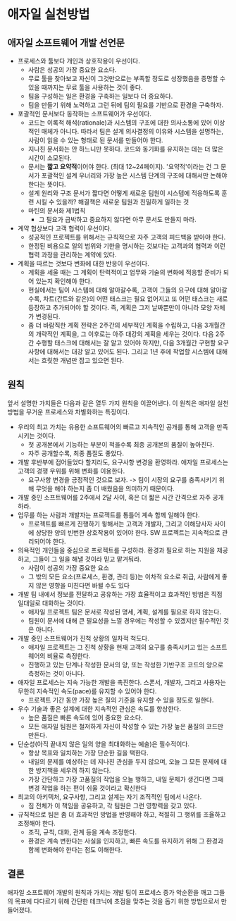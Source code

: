 # 애자일 실천방법

## 애자일 소프트웨어 개발 선언문

- 프로세스와 툴보다 개인과 상호작용이 우선이다.
  - 사람은 성공의 가장 중요한 요소다.
  - 무료 툴을 찾아보고 자신이 그것만으로는 부족할 정도로 성장했음을 증명할 수 있을 때까지는 무료 툴을 사용하는 것이 좋다.
  - 팀을 구성하는 일은 환경을 구축하는 일보다 더 중요하다.
  - 팀을 만들기 위해 노력하고 그런 뒤에 팀의 필요를 기반으로 환경을 구축하자.
- 포괄적인 문서보다 동작하는 소프트웨어가 우선이다.
  - 코드는 이록적 해석(rationale)과 시스템의 구조에 대한 의사소통에 있어 이상적인 매체가 아니다. 따라서 팀은 설계 의사결정의 이유와 시스템을 설명하는, 사람이 읽을 수 있는 형태로 된 문서를 만들어야 한다.
  - 지나친 문서화는 안 하느니만 못하다. 코드와 동기화를 유지하는 데는 더 많은 시간이 소모된다.
  - 문서는 **짧고 요약적**이어야 한다. (최대 12~24페이지). '요약적'이라는 건 그 문서가 포괄적인 설계 우너리와 가장 높은 시스템 단계의 구조에 대해서만 논해야 한다는 뜻이다.
  - 설계 원리와 구조 문서가 짧다면 어떻게 새로운 팀원이 시스템에 적응하도록 훈련 시킬 수 있을까? 해결책은 새로운 팀원과 친밀하게 일하는 것
  - 마틴의 문서화 제1법칙
    - 그 필요가 급박하고 중요하지 않다면 아무 문서도 만들지 마라.
- 계약 협상보다 고객 협력이 우선이다.
  - 성공적인 프로젝트를 위해서는 규칙적으로 자주 고객의 피드백을 받아야 한다.
  - 한정된 비용으로 일의 범위와 기한을 명시하는 것보다는 고객과의 협력과 이런 협력 과정을 관리하는 계약에 있다.
- 계획을 따르는 것보다 변화에 대한 반응이 우선이다.
  - 계획을 세울 때는 그 계획이 탄력적이고 업무와 기술의 변화에 적응할 준비가 되어 있는지 확인해야 한다.
  - 현실에서는 팀이 시스템에 대해 알아갈수록, 고객이 그들의 요구에 대해 알아갈수록, 차트(간트와 같은)의 어떤 태스크는 필요 없어지고 또 어떤 태스크는 새로 등장하고 추가되어야 할 것이다. 즉, 계획은 그저 날짜뿐만이 아니라 모양 자체가 변경된다.
  - 좀 더 바람직한 계획 전략은 2주간의 세부적인 계획을 수립하고, 다음 3개월간의 개략적인 계획을, 그 이후로는 아주 대강의 계획을 세우는 것이다. 다음 2주간 수행할 태스크에 대해서는 잘 알고 있어야 하지만, 다음 3개월간 구현할 요구사항에 대해서는 대강 알고 있어도 된다. 그리고 1년 후에 작업할 시스템에 대해서는 흐릿한 개념만 잡고 있으면 된다.

## 원칙

앞서 설명한 가치들은 다음과 같은 열두 가지 원칙을 이끌어낸다. 이 원칙은 애자일 실천방법을 무거운 프로세스와 차별화하는 특징이다.

- 우리의 최고 가치는 유용한 소프트웨어의 빠르고 지속적인 공개를 통해 고객을 만족시키는 것이다.
  - 첫 공개본에서 기능하는 부분이 적을수록 최종 공개본의 품질이 높아진다.
  - 자주 공개할수록, 최종 품질도 좋았다.
- 개발 후반부에 접어들었다 할지라도, 요구사항 변경을 환영하라. 애자일 프로세스는 고객의 경쟁 우위를 위해 변화를 이용한다.
  - 요구사항 변경을 긍정적인 것으로 보자. -> 팀이 시장의 요구를 충족시키기 위해 무엇을 해야 하는지 좀 더 배웠음을 의미하기 때문이다.
- 개발 중인 소프트웨어를 2주에서 2달 사이, 혹은 더 짧은 시간 간격으로 자주 공개하라.
- 업무를 하는 사람과 개발자는 프로젝트를 통틀어 계속 함께 일해야 한다.
  - 프로젝트를 빠르게 진행하기 윟해서는 고객과 개발자, 그리고 이해당사자 사이에 상당한 양의 빈번한 상호작용이 있어야 한다. SW 프로젝트는 지속적으로 관리되어야 한다.
- 의욕적인 개인들을 중심으로 프로젝트를 구성하라. 환경과 필요로 하는 지원을 제공하고, 그들이 그 일을 해낼 것이라 믿고 맡겨둬라.
  - 사람이 성공의 가장 중요한 요소
  - 그 밖의 모든 요소(프로세스, 환경, 관리 등)는 이차적 요소로 취급, 사람에게 좋지 않은 영향을 미친다면 바뀔 수도 있다
- 개발 팀 내에서 정보를 전달하고 공유하는 가장 효율적이고 효과적인 방법은 직접 일대일로 대화하는 것이다.
  - 애자일 프로젝트 팀은 문서로 작성된 명세, 계획, 설계를 필요로 하지 않는다.
  - 팀원이 문서에 대해 큰 필요성을 느낄 경우에는 작성할 수 있겠지만 필수적인 것은 아니다.
- 개발 중인 소프트웨어가 진척 상황의 일차적 척도다.
  - 애자일 프로젝트는 그 진척 상황을 현재 고객의 요구를 충족시키고 있는 소프트웨어의 비율로 측정한다.
  - 진행하고 있는 단계나 작성한 문서의 양, 또는 작성한 기반구조 코드의 양으로 측정하는 것이 아니다.
- 애자일 프로세스는 지속 가능한 개발을 촉진한다. 스폰서, 개발자, 그리고 사용자는 무한히 지속적인 속도(pace)를 유지할 수 있어야 한다.
  - 프로젝트 기간 동안 가장 높은 질의 기준을 유지할 수 있을 정도로 일한다.
- 우수 기술과 좋은 설계에 대한 지속적인 관심은 속도를 향상한다.
  - 높은 품질은 빠른 속도에 있어 중요한 요소다.
  - 모든 애자일 팀원은 철저하게 자신이 작성할 수 있는 가장 높은 품질의 코드만 만든다.
- 단순성(아직 끝내지 않은 일의 양을 최대화하는 예술)은 필수적이다.
  - 항상 목표와 일치하는 가장 단순한 길을 택한다.
  - 내일의 문제를 예상하는 데 지나친 관심을 두지 않으며, 오늘 그 모든 문제에 대한 방지책을 세우려 하지 않는다.
  - 가장 간단하고 가장 고품질의 작업을 오늘 행하고, 내일 문제가 생긴다면 그때 변경 작업을 하는 편이 쉬울 것이라고 확신한다
- 최고의 아키텍처, 요구사항, 그리고 설계는 자기 조직적인 팀에서 나온다.
  - 짐 전체가 이 책임을 공유하고, 각 팀원은 그런 영향력을 갖고 있다.
- 규칙적으로 팀은 좀 더 효과적인 방법을 반영해야 하고, 적절히 그 행위를 조율하고 조정해야 한다.
  - 조직, 규칙, 대화, 관계 등을 계속 조정한다.
  - 환경은 계속 변한다는 사실을 인지하고, 빠른 속도를 유지하기 위해 그 환경과 함께 변화해야 한다는 점도 이해한다.

## 결론

애자일 소프트웨어 개발의 원칙과 가치는 개발 팀이 프로세스 증가 악순환을 깨고 그들의 목표에 다다르기 위해 간단한 테크닉에 초점을 맞추는 것을 돕기 위한 방법으로서 만들어졌다.

